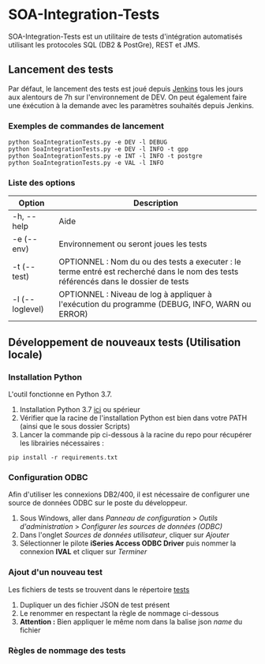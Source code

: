 # SOA-Integration-Tests
SOA-Integration-Tests est un utilitaire de tests d'intégration automatisés utilisant les protocoles SQL (DB2 & PostGre), REST et JMS.


## Lancement des tests
Par défaut, le lancement des tests est joué depuis [Jenkins](https://merlin-int2.intra.cafat.nc/jenkins/job/soa-integration-tests/) tous les jours aux alentours de 7h sur l'environnement de DEV. On peut également faire une éxécution à la demande avec les paramètres souhaités depuis Jenkins.

### Exemples de commandes de lancement
```
python SoaIntegrationTests.py -e DEV -l DEBUG
python SoaIntegrationTests.py -e DEV -l INFO -t gpp
python SoaIntegrationTests.py -e INT -l INFO -t postgre
python SoaIntegrationTests.py -e VAL -l INFO
```

### Liste des options
| Option                              | Description                                                                                                                         |
|-------------------------------------|-------------------------------------------------------------------------------------------------------------------------------------|
| -h, --help                          | Aide                                                                                                                                |
| -e <environnement> (--env)          | Environnement ou seront joues les tests                                                                                             |
| -t <test> (--test)                  | OPTIONNEL : Nom du ou des tests a executer : le terme entré est recherché dans le nom des tests référencés dans le dossier de tests |
| -l <loglevel> (--loglevel)          | OPTIONNEL : Niveau de log à appliquer à l'exécution du programme (DEBUG, INFO, WARN ou ERROR)                                       |


## Développement de nouveaux tests (Utilisation locale)

### Installation Python
L'outil fonctionne en Python 3.7.

1. Installation Python 3.7 [ici](https://www.python.org/downloads/release/python-374/) ou spérieur 
2. Vérifier que la racine de l'installation Python est bien dans votre PATH (ainsi que le sous dossier Scripts)
3. Lancer la commande pip ci-dessous à la racine du repo pour récupérer les librairies nécessaires :

```
pip install -r requirements.txt
```

### Configuration ODBC 
Afin d'utiliser les connexions DB2/400, il est nécessaire de configurer une source de données ODBC sur le poste du développeur.
1. Sous Windows, aller dans *Panneau de configuration* > *Outils d'administration* > *Configurer les sources de données (ODBC)*
2. Dans l'onglet *Sources de données utilisateur*, cliquer sur *Ajouter*
3. Sélectionner le pilote **iSeries Access ODBC Driver** puis nommer la connexion **IVAL** et cliquer sur *Terminer*

### Ajout d'un nouveau test
Les fichiers de tests se trouvent dans le répertoire [tests](/tests/)
1. Dupliquer un des fichier JSON de test présent
2. Le renommer en respectant la règle de nommage ci-dessous
3. **Attention :** Bien appliquer le même nom dans la balise json *name* du fichier

### Règles de nommage des tests
